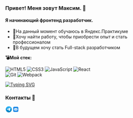 ### Привет! Меня зовут Максим. 👋
#### Я начинающий фронтенд разработчик.

- 💪На данный момент обучаюсь в Яндекс.Практикуме
- 📄Хочу найти работу, чтобы приобрести опыт и стать профессионалом
- 🍙В будущем хочу стать Full-stack разработчиком

**💣Мой стек:**


![HTML5](https://img.shields.io/badge/html5-%23E34F26.svg?style=for-the-badge&logo=html5&logoColor=white)
![CSS3](https://img.shields.io/badge/css3-%231572B6.svg?style=for-the-badge&logo=css3&logoColor=white)
![JavaScript](https://img.shields.io/badge/javascript-%23323330.svg?style=for-the-badge&logo=javascript&logoColor=%23F7DF1E)
![React](https://img.shields.io/badge/react-%2320232a.svg?style=for-the-badge&logo=react&logoColor=%2361DAFB)  
![Git](https://img.shields.io/badge/git-%23F05033.svg?style=for-the-badge&logo=git&logoColor=white)
![Webpack](https://img.shields.io/badge/webpack-%238DD6F9.svg?style=for-the-badge&logo=webpack&logoColor=black)

[![Typing SVG](https://readme-typing-svg.demolab.com?font=Fira+Code&size=14&pause=100&color=3BB08F&width=435&lines=%D0%AF+%D0%BB%D1%8E%D0%B1%D0%BB%D1%8E+JS%2C+%D0%BD%D0%BE+%D0%BA%D0%BE%D1%82%D0%B8%D0%BA%D0%BE%D0%B2+%D1%81%D0%B8%D0%BB%D1%8C%D0%BD%D0%B5%D0%B5.;%D0%A0%D0%B0%D0%B1%D0%BE%D1%82%D0%B0%D0%B5%D1%82%3F+%D0%9D%D0%B5+%D1%82%D1%80%D0%BE%D0%B3%D0%B0%D0%B9.;%D0%9B%D0%B5%D0%BD%D1%8C+%E2%80%94+%D0%B3%D0%BB%D0%B0%D0%B2%D0%BD%D0%BE%D0%B5+%D0%B4%D0%BE%D1%81%D1%82%D0%BE%D0%B8%D0%BD%D1%81%D1%82%D0%B2%D0%BE+%D0%BF%D1%80%D0%BE%D0%B3%D1%80%D0%B0%D0%BC%D0%BC%D0%B8%D1%81%D1%82%D0%B0.;5+%2B+5+%3D+55)](https://git.io/typing-svg)


### Контакты 📩
<a href="https://t.me/troshenkovmaksim">
  <img align="left" alt="Troshenkov Telegram" width="22px" src="./icon/telegram.svg" />
</a>
<a href="mailto:MaksTheMoscow@yandex.ru">
  <img align="left" alt="Troshenkov Mail" width="22px" src="./icon/mail.svg" />
</a>
